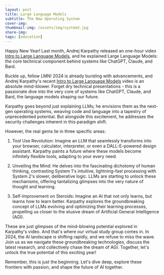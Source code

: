 ```yaml
---
layout: post
title: Large Language Models
subtitle: The New Operating System
cover-img: 
thumbnail-img: /assets/img/system2.jpg
share-img: 
tags: [education]
---
```

Happy New Year! Last month, Andrej Karpathy released an one-hour video [Intro to Large Language Models](https://www.youtube.com/watch?v=zjkBMFhNj_g), and he explained Large Language Models: the core technical component behind systems like ChatGPT, Claude, and Bard. 

Buckle up, fellow LMN! 2024 is already bursting with advancements, and Andrej Karpathy's recent [Intro to Large Language Models](https://www.youtube.com/watch?v=zjkBMFhNj_g) video is an absolute mind-blower. Forget dry technical presentations - this is a passionate dive into the very core of systems like ChatGPT, Claude, and Bard, the language models shaping our future.

Karpathy goes beyond just explaining LLMs; he envisions them as the next-gen operating systems, weaving code and language into a tapestry of unprecedented potential. But alongside this excitement, he addresses the security challenges inherent in this paradigm shift.

However, the real gems lie in three specific areas:

1. Tool Use Revolution: Imagine an LLM that seamlessly transforms into your browser, calculator, interpreter, or even a DALL-E-powered design assistant. Karpathy paints a future where these models become infinitely flexible tools, adapting to your every need.

2. Unveiling the Mind: He delves into the fascinating dichotomy of human thinking, contrasting System 1's intuitive, lightning-fast processing with System 2's slower, deliberative logic. LLMs are starting to unlock these mechanisms, offering tantalizing glimpses into the very nature of thought and learning.

3. Self-Improvement on Steroids: Imagine an AI that not only learns, but learns how to learn better. Karpathy explores the groundbreaking concept of LLMs evolving and optimizing their learning processes, propelling us closer to the elusive dream of Artificial General Intelligence (AGI).

These are just glimpses of the mind-blowing potential explored in Karpathy's video. And that's where our virtual study group comes in. In 2024, the AI landscape is shifting rapidly, and we refuse to miss the wave. Join us as we navigate these groundbreaking technologies, discuss the latest research, and collectively chase the dream of AGI. Together, let's unlock the true potential of this exciting year!

Remember, this is just the beginning. Let's dive deep, explore these frontiers with passion, and shape the future of AI together.
